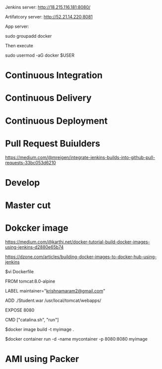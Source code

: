 Jenkins server: http://18.215.116.181:8080/

Artifatcory server: http://52.21.14.220:8081

App server:

sudo groupadd docker

Then execute

sudo usermod -aG docker $USER



Continuous Integration
=====================








Continuous Delivery
======================









Continuous Deployment
==========================





Pull Request Buiulders
==========================
https://medium.com/@mreigen/integrate-jenkins-builds-into-github-pull-requests-33bc053d6210



Develop 
===============


Master cut
===================




Dokcker image
=====================

https://medium.com/@karthi.net/docker-tutorial-build-docker-images-using-jenkins-d2880e65b74

https://dzone.com/articles/building-docker-images-to-docker-hub-using-jenkins

$vi Dockerfile

FROM tomcat:8.0-alpine

LABEL maintainer="krishnamaram2@gmail.com"

ADD ./Student.war /usr/local/tomcat/webapps/

EXPOSE 8080

CMD ["catalina.sh", "run"]

$docker image build -t myimage .

$docker container  run -d -name mycontainer  -p 8080:8080 myimage


AMI using Packer
==================
